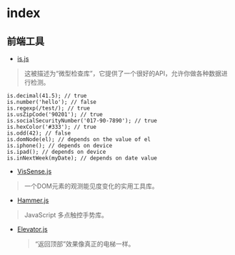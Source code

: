 # index

## 前端工具

- [is.js](https://github.com/arasatasaygin/is.js)

> 这被描述为“微型检查库”，它提供了一个很好的API，允许你做各种数据进行检测。

```
is.decimal(41.5); // true
is.number('hello'); // false
is.regexp(/test/); // true
is.usZipCode('90201'); // true
is.socialSecurityNumber('017-90-7890'); // true
is.hexColor('#333'); // true
is.odd(42); // false
is.domNode(el); // depends on the value of el
is.iphone(); // depends on device
is.ipad(); // depends on device
is.inNextWeek(myDate); // depends on date value
```

- [VisSense.js](https://github.com/vissense/vissense)

> 一个DOM元素的观测能见度变化的实用工具库。

- [Hammer.js](http://hammerjs.github.io/)

> JavaScript 多点触控手势库。

- [Elevator.js](http://tholman.com/elevator.js/)

  > “返回顶部”效果像真正的电梯一样。




